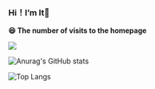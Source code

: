 ### Hi！I’m lt👋
**😆 The number of visits to the homepage**

[![](https://count.getloli.com/get/@ltttttttttttt.github.readme)](https://count.getloli.com/)

![Anurag's GitHub stats](https://github-readme-stats.vercel.app/api?username=ltttttttttttt&show_icons=true&theme=light&count_private=true&bg_color=30,ed485a,6645d9&title_color=000000)

![Top Langs](https://github-readme-stats.vercel.app/api/top-langs/?username=ltttttttttttt&theme=light&count_private=true&layout=compact&bg_color=30,ed485a,6645d9&title_color=000000)

